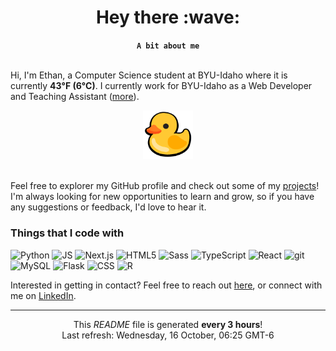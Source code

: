<div align="center">
    <h1>Hey there :wave:</h1>
    <b><code>A bit about me</code></b>
</div>
<br>

Hi, I'm Ethan, a Computer Science student at BYU-Idaho where it is currently <b>43°F (6°C)</b>. I currently work for BYU-Idaho as a Web Developer and Teaching Assistant ([more](https://eglenn.dev/experience)).

<div align="center"><img alt="Duck image" src="./img/duck.webp" width="80"></div><br>

Feel free to explorer my GitHub profile and check out some of my [projects](https://eglenn.dev/projects)! I'm always looking for new opportunities to learn and grow, so if you have any suggestions or feedback, I'd love to hear it. 

<h3>Things that I code with</h3>
<p>
    <img alt="Python" src="https://img.shields.io/badge/-Python-3776AB?style=flat-square&logo=python&logoColor=white" />
    <img alt="JS" src="https://img.shields.io/badge/-JavaScript-F7DF1E?style=flat-square&logo=javascript&logoColor=black" />
    <img alt="Next.js" src="https://img.shields.io/badge/-Next.js-000000?style=flat-square&logo=next.js&logoColor=white" />
    <img alt="HTML5" src="https://img.shields.io/badge/-HTML5-E34F26?style=flat-square&logo=html5&logoColor=white" />
    <img alt="Sass" src="https://img.shields.io/badge/-Sass-CC6699?style=flat-square&logo=sass&logoColor=white" />
    <img alt="TypeScript" src="https://img.shields.io/badge/-TypeScript-3178C6?style=flat-square&logo=typescript&logoColor=white" />
    <img alt="React" src="https://img.shields.io/badge/-React-61DAFB?style=flat-square&logo=react&logoColor=white" />
    <img alt="git" src="https://img.shields.io/badge/-Git-F05032?style=flat-square&logo=git&logoColor=white" />
    <img alt="MySQL" src="https://img.shields.io/badge/-MySQL-4479A1?style=flat-square&logo=mysql&logoColor=white" />
    <img alt="Flask" src="https://img.shields.io/badge/-Flask-000000?style=flat-square&logo=flask&logoColor=white" />
    <img alt="CSS" src="https://img.shields.io/badge/-CSS-1572B6?style=flat-square&logo=css3&logoColor=white" />
    <img alt="R" src="https://img.shields.io/badge/-R-276DC3?style=flat-square&logo=r&logoColor=white" />
</p>


Interested in getting in contact? Feel free to reach out [here](https://eglenn.dev/contact), or connect with me on [LinkedIn](https://eglenn.app/in).

------------
<p align="center">This <i>README</i> file is generated <b>every 3 hours</b>!</br>Last refresh: Wednesday, 16 October, 06:25 GMT-6<br />